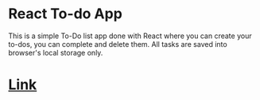 # React To-do App

This is a simple To-Do list app done with React where you can create your to-dos, you can complete and delete them. All tasks are saved into browser's local storage only.

# [Link](https://alejsoton.github.io/react-todo-app/) 
